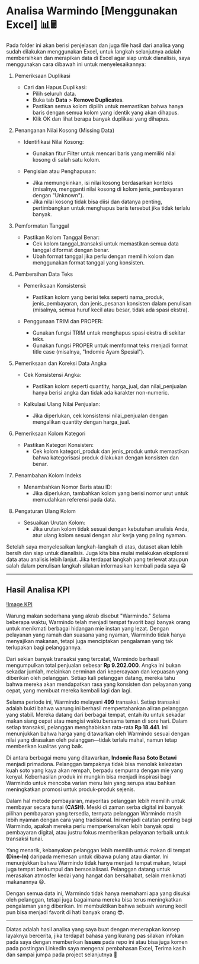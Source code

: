 # Analisa Warmindo [Menggunakan Excel] 📊🖩

Pada folder ini akan berisi penjelasan dan juga file hasil dari analisa yang sudah dilakukan menggunakan Excel, untuk langkah selanjutnya adalah membersihkan dan merapikan data di Excel agar siap untuk dianalisis, saya menggunakan cara dibawah ini untuk menyelesaikannya:

1. Pemeriksaan Duplikasi
    - Cari dan Hapus Duplikasi:
        - Pilih seluruh data.
        - Buka tab **Data** > **Remove Duplicates**.
        - Pastikan semua kolom dipilih untuk memastikan bahwa hanya baris dengan semua kolom yang identik yang akan dihapus.
        - Klik OK dan lihat berapa banyak duplikasi yang dihapus.

2. Penanganan Nilai Kosong (Missing Data)
    - Identifikasi Nilai Kosong:
        - Gunakan fitur Filter untuk mencari baris yang memiliki nilai kosong di salah satu kolom.

    - Pengisian atau Penghapusan:
        - Jika memungkinkan, isi nilai kosong berdasarkan konteks (misalnya, mengganti nilai kosong di kolom jenis_pembayaran dengan "Unknown").
        - Jika nilai kosong tidak bisa diisi dan datanya penting, pertimbangkan untuk menghapus baris tersebut jika tidak terlalu banyak.

3. Pemformatan Tanggal
    - Pastikan Kolom Tanggal Benar:
        - Cek kolom tanggal_transaksi untuk memastikan semua data tanggal diformat dengan benar.
        - Ubah format tanggal jika perlu dengan memilih kolom dan menggunakan format tanggal yang konsisten.

4. Pembersihan Data Teks
    - Pemeriksaan Konsistensi:
        - Pastikan kolom yang berisi teks seperti nama_produk, jenis_pembayaran, dan jenis_pesanan konsisten dalam penulisan (misalnya, semua huruf kecil atau besar, tidak ada spasi ekstra).

    - Penggunaan TRIM dan PROPER:
        - Gunakan fungsi TRIM untuk menghapus spasi ekstra di sekitar teks.
        - Gunakan fungsi PROPER untuk memformat teks menjadi format title case (misalnya, "Indomie Ayam Spesial").

5. Pemeriksaan dan Koreksi Data Angka
    - Cek Konsistensi Angka:
        - Pastikan kolom seperti quantity, harga_jual, dan nilai_penjualan hanya berisi angka dan tidak ada karakter non-numeric.

    - Kalkulasi Ulang Nilai Penjualan:
        - Jika diperlukan, cek konsistensi nilai_penjualan dengan mengalikan quantity dengan harga_jual.

6. Pemeriksaan Kolom Kategori
    - Pastikan Kategori Konsisten:
        - Cek kolom kategori_produk dan jenis_produk untuk memastikan bahwa kategorisasi produk dilakukan dengan konsisten dan benar.

7. Penambahan Kolom Indeks
    - Menambahkan Nomor Baris atau ID:
        - Jika diperlukan, tambahkan kolom yang berisi nomor urut untuk memudahkan referensi pada data.

8. Pengaturan Ulang Kolom
    - Sesuaikan Urutan Kolom:
        - Jika urutan kolom tidak sesuai dengan kebutuhan analisis Anda, atur ulang kolom sesuai dengan alur kerja yang paling nyaman.

Setelah saya menyelesaikan langkah-langkah di atas, dataset akan lebih bersih dan siap untuk dianalisis. Juga kita bisa mulai melakukan eksplorasi data atau analisis lebih lanjut. Jika terdapat langkah yang terlewat ataupun salah dalam penulisan langkah silakan informasikan kembali pada saya 😁

---

## Hasil Analisa KPI

[!Image KPI](KPI.png)

Warung makan sederhana yang akrab disebut "Warmindo." Selama beberapa waktu, Warmindo telah menjadi tempat favorit bagi banyak orang untuk menikmati berbagai hidangan mie instan yang lezat. Dengan pelayanan yang ramah dan suasana yang nyaman, Warmindo tidak hanya menyajikan makanan, tetapi juga menciptakan pengalaman yang tak terlupakan bagi pelanggannya. <br />

Dari sekian banyak transaksi yang tercatat, Warmindo berhasil mengumpulkan total penjualan sebesar **Rp 9.202.000**. Angka ini bukan sekadar jumlah, melainkan cerminan dari kepercayaan dan kepuasan yang diberikan oleh pelanggan. Setiap kali pelanggan datang, mereka tahu bahwa mereka akan mendapatkan rasa yang konsisten dan pelayanan yang cepat, yang membuat mereka kembali lagi dan lagi. <br />

Selama periode ini, Warmindo melayani **499** transaksi. Setiap transaksi adalah bukti bahwa warung ini berhasil mempertahankan aliran pelanggan yang stabil. Mereka datang dari berbagai tempat, entah itu untuk sekadar makan siang cepat atau mengisi waktu bersama teman di sore hari. Dalam setiap transaksi, pelanggan menghabiskan rata-rata **Rp 18.441**. Ini menunjukkan bahwa harga yang ditawarkan oleh Warmindo sesuai dengan nilai yang dirasakan oleh pelanggan—tidak terlalu mahal, namun tetap memberikan kualitas yang baik. <br />

Di antara berbagai menu yang ditawarkan, **Indomie Rasa Soto Betawi** menjadi primadona. Pelanggan tampaknya tidak bisa menolak kelezatan kuah soto yang kaya akan rempah, berpadu sempurna dengan mie yang kenyal. Keberhasilan produk ini mungkin bisa menjadi inspirasi bagi Warmindo untuk mencoba varian menu lain yang serupa atau bahkan meningkatkan promosi untuk produk-produk sejenis. <br />

Dalam hal metode pembayaran, mayoritas pelanggan lebih memilih untuk membayar secara tunai **(CASH)**. Meski di zaman serba digital ini banyak pilihan pembayaran yang tersedia, ternyata pelanggan Warmindo masih lebih nyaman dengan cara yang tradisional. Ini menjadi catatan penting bagi Warmindo, apakah mereka perlu memperkenalkan lebih banyak opsi pembayaran digital, atau justru fokus memberikan pelayanan terbaik untuk transaksi tunai. <br />

Yang menarik, kebanyakan pelanggan lebih memilih untuk makan di tempat **(Dine-In)** daripada memesan untuk dibawa pulang atau diantar. Ini menunjukkan bahwa Warmindo tidak hanya menjadi tempat makan, tetapi juga tempat berkumpul dan bersosialisasi. Pelanggan datang untuk merasakan atmosfer kedai yang hangat dan bersahabat, selain menikmati makanannya 😄. <br />

Dengan semua data ini, Warmindo tidak hanya memahami apa yang disukai oleh pelanggan, tetapi juga bagaimana mereka bisa terus meningkatkan pengalaman yang diberikan. Ini membuktikan bahwa sebuah warung kecil pun bisa menjadi favorit di hati banyak orang 😎. <br />

---

Diatas adalah hasil analisa yang saya buat dengan menerapkan konsep layaknya bercerita, jika terdapat bahasa yang kurang pas silakan infokan pada saya dengan memberikan **Issues** pada repo ini atau bisa juga komen pada postingan LinkedIn saya mengenai pembahasan Excel, Terima kasih dan sampai jumpa pada project selanjutnya 🤗